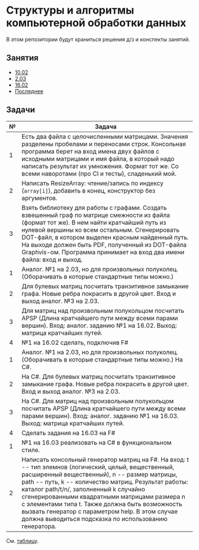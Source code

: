 # Структуры и алгоритмы компьютерной обработки данных

В этом репозитории будут хранитьcя решения д/з и конспекты занятий.

## Занятия

- [10.02](./docs/why_are_we_suckers.md)
- [2.03](./docs/02032020.md)
- [16.02](./docs/16032020.md)
- [Последнее](https://drive.google.com/file/d/1SebdzvDBy_nCRp-3VAJ7zSVlDtULObE5/view)

## Задачи
|№|Задача|
|---|---|
|1|Есть два файла с целочисленными матрицами. Значения разделены пробелами и переносами строк. Консольная программа берет на вход имена двух файлов с исходными матрицами и имя файла, в который надо написать результат их умножения. Формат тот же. Со всеми наворотами (про CI и тесты), сладенький мой.|2.03|
|2|Написать ResizeArray: чтение/запись по индексу (```array[i]```), добавить в конец, конструктор без аргументов.|2.03|
|3|Взять библиотеку для работы с графами. Создать взвешенный граф по матрице смежности из файла (формат тот же). В нем найти кратчайший путь из нулевой вершины ко всем остальным. Сгенерировать DOT-файл, в котором выделен красным найденный путь. На выходе должен быть PDF, полученный из DOT-файла Graphvis-ом. Программа принимает на вход два имени файла: вход и выход.|2.03|
|1|Аналог. №1 на 2.03, но для произвольных полуколец. (Оборачивать в которые стандартные типы можно.)|16.02|
|2|Для булевых матриц посчитать транзитивное замыкание графа. Новые ребра покрасить в другой цвет. Вход и выход аналог. №3 на 2.03.|16.02|
|3|Для матриц над произвольным полукольцом посчитать APSP (Длина кратчайшего пути между всеми парами вершин). Вход: аналог. заданию №1 на 16.02. Выход: матрица кратчайших путей.|16.02|
|4|№1 на 16.02 сделать, подключив F#|16.02|
|1|Аналог. №1 на 2.03, но для произвольных полуколец. (Оборачивать в которые стандартные типы можно.) На C#.|16.03|
|2|На C#. Для булевых матриц посчитать транзитивное замыкание графа. Новые ребра покрасить в другой цвет. Вход и выход аналог. №3 на 2.03.|16.03|
|3|На C#. Для матриц над произвольным полукольцом посчитать APSP (Длина кратчайшего пути между всеми парами вершин). Вход: аналог. заданию №1 на 16.03. Выход: матрица кратчайших путей.|16.03|
|4|Сделать задания на 16.03 на F#|16.03|
|1|№1 на 16.03 реализовать на C# в функциональном стиле.|23.03|
|2|Написать консольный генератор матриц на F#. На вход: t -- тип элемнов (логический, целый, вещественный, расширенный вещественный), n -- размер матрицы, path -- путь, k -- количество матриц. Результат работы: каталог path/t/n/, заполненный k случайно сгенерированными квадратными матрицами размера n с элементами типа t. Также должна быть возможность вызвать генератор с параметром help. В этом случае должна выводиться подсказка по использованию генератора.|23.03|

См. [таблицу](https://docs.google.com/spreadsheets/d/1GupFdQg8OdmsLda2sdhimuNaqSS7_ItOVNzIe4O9io8/edit#gid=0).